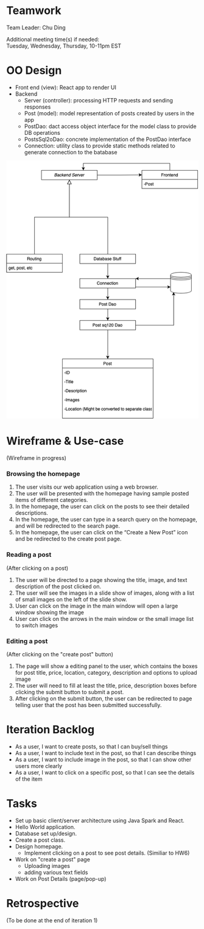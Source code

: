 # Teamwork  
Team Leader: Chu Ding  

Additional meeting time(s) if needed:  
Tuesday, Wednesday, Thursday, 10-11pm EST

# OO Design  
* Front end (view): React app to render UI
* Backend
  * Server (controller): processing HTTP requests and sending responses
  * Post (model): model representation of posts created by users in the app
  * PostDao: dact access object interface for the model class to provide DB operations
  * PostsSql2oDao: concrete implementation of the PostDao interface 
  * Connection: utility class to provide static methods related to generate connection to the batabase

![](assets/UML-iteration1.png)

# Wireframe & Use-case  

(Wireframe in progress)   

### Browsing the homepage
1. The user visits our web application using a web browser.  
2. The user will be presented with the homepage having sample posted items of different categories.  
3. In the homepage, the user can click on the posts to see their detailed descriptions.  
4. In the homepage, the user can type in a search query on the homepage, and will be redirected to the search page.  
5. In the homepage, the user can click on the “Create a New Post” icon and be redirected to the create post page.  

### Reading a post
(After clicking on a post)
1. The user will be directed to a page showing the title, image, and text description of the post clicked on.
2. The user will see the images in a slide show of images, along with a list of small images on the left of the slide show.
3. User can click on the image in the main window will open a large window showing the image
4. User can click on the arrows in the main window or the small image list to switch images

### Editing a post
(After clicking on the "create post" button)
1. The page will show a editing panel to the user, which contains the boxes for post title, price, location, category, description and options to upload image
2. The user will need to fill at least the title, price, description boxes before clicking the submit button to submit a post.
3. After clicking on the submit button, the user can be redirected to page telling user that the post has been submitted successfully. 

# Iteration Backlog  
* As a user, I want to create posts, so that I can buy/sell things  
* As a user, I want to include text in the post, so that I can describe things  
* As a user, I want to include image in the post, so that I can show other 
users more clearly  
* As a user, I want to click on a specific post, so that I can see the details 
of the item  

# Tasks  
* Set up basic client/server architecture using Java Spark and React.  
* Hello World application.  
* Database set up/design.  
* Create a post class.  
* Design homepage.  
  * Implement clicking on a post to see post details. (Similiar to HW6)  
* Work on "create a post" page  
  * Uploading images  
  * adding various text fields  
* Work on Post Details (page/pop-up)

# Retrospective  
(To be done at the end of iteration 1)
